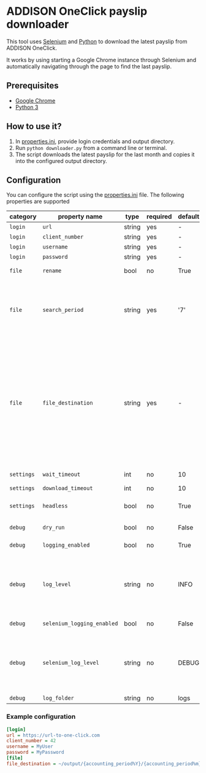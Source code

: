 # ADDISON OneClick payslip downloader

This tool uses [Selenium](https://www.selenium.dev/documentation/) and [Python](https://www.python.org/) to download the latest payslip from ADDISON OneClick.

It works by using starting a Google Chrome instance through Selenium and automatically navigating through the page to find the last payslip.

## Prerequisites

- [Google Chrome](https://www.google.com/chrome/)
- [Python 3](https://www.python.org/downloads/)

## How to use it?

1. In [properties.ini](properties.ini), provide login credentials and output directory.
2. Run `python downloader.py` from a command line or terminal.
3. The script downloads the latest payslip for the last month and copies it into the configured output directory.

## Configuration

You can configure the script using the [properties.ini](properties.ini) file.
The following properties are supported

| category   | property name              | type   | required | default | description                                                                                                                                                                                                                                                                                                                                                                                                                                                                                                                                                                                                                                                                                                                                                                                                                                                            |
|------------|----------------------------|--------|----------|---------|------------------------------------------------------------------------------------------------------------------------------------------------------------------------------------------------------------------------------------------------------------------------------------------------------------------------------------------------------------------------------------------------------------------------------------------------------------------------------------------------------------------------------------------------------------------------------------------------------------------------------------------------------------------------------------------------------------------------------------------------------------------------------------------------------------------------------------------------------------------------|
| `login`    | `url`                      | string | yes      | -       | The URL to ADDISON OneClick                                                                                                                                                                                                                                                                                                                                                                                                                                                                                                                                                                                                                                                                                                                                                                                                                                            |
| `login`    | `client_number`            | string | yes      | -       | The client number for the login form                                                                                                                                                                                                                                                                                                                                                                                                                                                                                                                                                                                                                                                                                                                                                                                                                                   |
| `login`    | `username`                 | string | yes      | -       | The username for the login form                                                                                                                                                                                                                                                                                                                                                                                                                                                                                                                                                                                                                                                                                                                                                                                                                                        |
| `login`    | `password`                 | string | yes      | -       | The password for the login form                                                                                                                                                                                                                                                                                                                                                                                                                                                                                                                                                                                                                                                                                                                                                                                                                                        |
| `file`     | `rename`                   | bool   | no       | True    | The script can rename the downloaded payslip file.<br/>See `file.file_destination` for details.                                                                                                                                                                                                                                                                                                                                                                                                                                                                                                                                                                                                                                                                                                                                                                        |
| `file`     | `search_period`            | string | yes      | '7'     | There are two filter options available. The script will download all available documents within the filter period. By default, all documents from the last 7 days are downloaded. Available options: <br><ul><li>7 (one week)</li><li>31 (one month)</li></ul>                                                                                                                                                                                                                                                                                                                                                                                                                                                                                                                                                                                                         |
| `file`     | `file_destination`         | string | yes      | -       | The script can parse the original file name and use the encoded information to format the file following a user-defined pattern.<br/>To define a pattern, use placeholders and [format codes](https://docs.python.org/3/library/datetime.html#strftime-and-strptime-format-codes) A placeholder needs to be surrounded by curly brackets (`{}`) and directly followed by a set of [format codes](https://docs.python.org/3/library/datetime.html#strftime-and-strptime-format-codes).You can use the following placeholders:<br/><ul><li>`accounting_period`</li><li>`create_date`</li></ul> The following example will move the file to something like `~output/2023/09/09 September (20231005).pdf` (depending on the original file):<br/> `file_destination = ~/output/{accounting_period%Y}/{accounting_period%m} {accounting_period%B} ({create_date%Y%m%d}).pdf` |
| `settings` | `wait_timeout`             | int    | no       | 10      | Amount of seconds to wait for a web component to render                                                                                                                                                                                                                                                                                                                                                                                                                                                                                                                                                                                                                                                                                                                                                                                                                |
| `settings` | `download_timeout`         | int    | no       | 10      | Amount of seconds to wait for the download to finish.                                                                                                                                                                                                                                                                                                                                                                                                                                                                                                                                                                                                                                                                                                                                                                                                                  |
| `settings` | `headless`                 | bool   | no       | True    | When set to True the browser used to automate the download is hidden. Setting this to False will show all browser interaction.                                                                                                                                                                                                                                                                                                                                                                                                                                                                                                                                                                                                                                                                                                                                         |
| `debug`    | `dry_run`                  | bool   | no       | False   | Set this to True if you want to run the script right up to the download page but skip the actual download                                                                                                                                                                                                                                                                                                                                                                                                                                                                                                                                                                                                                                                                                                                                                              |
| `debug`    | `logging_enabled`          | bool   | no       | True    | When enabled, log output from the script will be written to the logs folder                                                                                                                                                                                                                                                                                                                                                                                                                                                                                                                                                                                                                                                                                                                                                                                            |
| `debug`    | `log_level`                | string | no       | INFO    | Set the log level the scripts logger. Valid options are: <br/><ul><li>`CRITICAL`</li><li>`ERROR`</li><li>`WARNING`</li><li>`INFO`</li><li>`DEBUG`</li></ul>                                                                                                                                                                                                                                                                                                                                                                                                                                                                                                                                                                                                                                                                                                            |
| `debug`    | `selenium_logging_enabled` | bool   | no       | False   | When enabled, log output from Selenium will be written to the logs folder                                                                                                                                                                                                                                                                                                                                                                                                                                                                                                                                                                                                                                                                                                                                                                                              |
| `debug`    | `selenium_log_level`       | string | no       | DEBUG   | Set the log level the selenium logger. Valid options are: <br/><ul><li>`CRITICAL`</li><li>`ERROR`</li><li>`WARNING`</li><li>`INFO`</li><li>`DEBUG`</li></ul>                                                                                                                                                                                                                                                                                                                                                                                                                                                                                                                                                                                                                                                                                                           |
| `debug`    | `log_folder`               | string | no       | logs    | The output folder for log files                                                                                                                                                                                                                                                                                                                                                                                                                                                                                                                                                                                                                                                                                                                                                                                                                                        |

### Example configuration

```ini
[login]
url = https://url-to-one-click.com
client_number = 42
username = MyUser
password = MyPassword
[file]
file_destination = ~/output/{accounting_period%Y}/{accounting_period%m} {accounting_period%B} ({create_date%Y%m%d}).pdf
```

